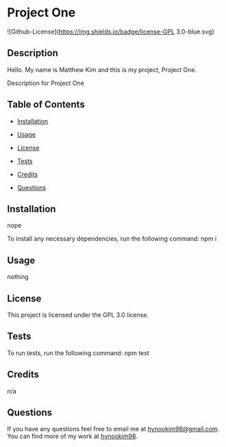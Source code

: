 # Project One
  ![Github-License](https://img.shields.io/badge/license-GPL 3.0-blue.svg)


  ## Description
  Hello. My name is Matthew Kim and this is my project, Project One. 

  Description for Project One

  ## Table of Contents 

  * [Installation](#installation)

  * [Usage](#usage)
  
  *  [License](#license)

  * [Tests](#tests)

  * [Credits](#credits)

  * [Questions](#questions)

  ## Installation
  nope

  To install any necessary dependencies, run the following command: 
  npm i

  ## Usage

  nothing

  ## License

This project is licensed under the GPL 3.0 license.

  ## Tests

  To run tests, run the following command:
  npm test

  ## Credits
  n/a

  ## Questions

  If you have any questions feel free to email me at 
  hynookim98@gmail.com. 
  You can find more of my work at [hynookim98](https://github.com/hynookim98/).
